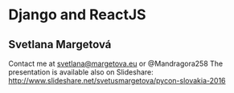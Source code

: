 # Django and ReactJS
## Svetlana Margetová

Contact me at svetlana@margetova.eu or @Mandragora258
The presentation is available also on Slideshare: http://www.slideshare.net/svetusmargetova/pycon-slovakia-2016
